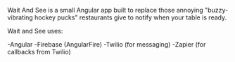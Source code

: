 Wait And See is a small Angular app built to replace those annoying "buzzy-vibrating hockey pucks" restaurants give to notify when your table is ready.

Wait and See uses:

-Angular
-Firebase (AngularFire)
-Twilio (for messaging)
-Zapier (for callbacks from Twilio)